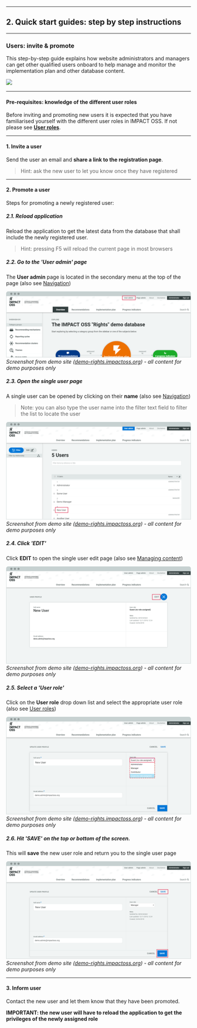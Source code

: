 
---
## 2. Quick start guides: step by step instructions
---

### Users: invite & promote

This step-by-step guide explains how website administrators and managers can get other qualified users onboard to help manage and monitor the implementation plan and other database content.

![](https://docs.google.com/drawings/d/e/2PACX-1vT5dJBHnRPBWobWUBQlLueAi8YshH6S2srYkZH02LzBzB--ZsOeK9an0WoWg1Ztu_wnlrrq98-UJpBj/pub?w=974&h=708)

---

#### Pre-requisites: knowledge of the different user roles

Before inviting and promoting new users it is expected that you have familiarised yourself with the different user roles in IMPACT OSS. If not please see **[User roles](/info/userroles.md)**.

---

#### 1. Invite a user

Send the user an email and **share a link to the registration page**.

> Hint: ask the new user to let you know once they have registered

---

#### 2. Promote a user

Steps for promoting a newly registered user:

##### 2.1. Reload application

Reload the application to get the latest data from the database that shall include the newly registered user.

> Hint: pressing F5 will reload the current page in most browsers

##### 2.2. Go to the 'User admin' page

The **User admin** page is located in the secondary menu at the top of the page (also see [Navigation](/intro/navigation.md))

![](/assets/users-admin_2-2.png)
_Screenshot from demo site ([demo-rights.impactoss.org](https://demo-rights.impactoss.org)) - all content for demo purposes only_

##### 2.3. Open the single user page

A single user can be opened by clicking on their **name** (also see [Navigation](/intro/navigation.md))

> Note: you can also type the user name into the filter text field to filter the list to locate the user

![](/assets/users-admin_2-3.png)
_Screenshot from demo site ([demo-rights.impactoss.org](https://demo-rights.impactoss.org)) - all content for demo purposes only_

##### 2.4. Click 'EDIT'

Click **EDIT** to open the single user edit page (also see [Managing content](/intro/management.md))

![](/assets/users-admin_2-4.png)
_Screenshot from demo site ([demo-rights.impactoss.org](https://demo-rights.impactoss.org)) - all content for demo purposes only_

##### 2.5. Select a 'User role'

Click on the **User role** drop down list and select the appropriate user role (also see [User roles](/info/userroles.md))

![](/assets/users-admin_2-5.png)
_Screenshot from demo site ([demo-rights.impactoss.org](https://demo-rights.impactoss.org)) - all content for demo purposes only_

##### 2.6. Hit 'SAVE' on the top or bottom of the screen.

This will **save** the new user role and return you to the single user page

![](/assets/users-admin_2-6.png)
_Screenshot from demo site ([demo-rights.impactoss.org](https://demo-rights.impactoss.org)) - all content for demo purposes only_

---

#### 3. Inform user

Contact the new user and let them know that they have been promoted.

**IMPORTANT: the new user will have to reload the application to get the privileges of the newly assigned role**
